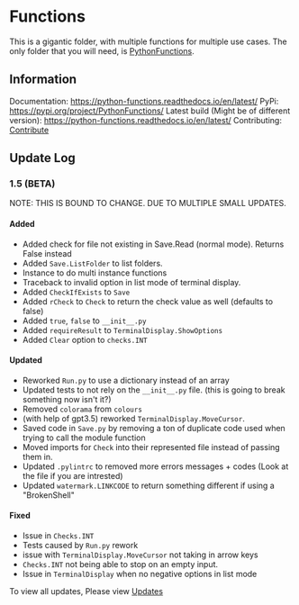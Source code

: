 # Functions

This is a gigantic folder, with multiple functions for multiple use cases. The only folder that you will need, is [PythonFunctions](./src/PythonFunctions/).

## Information

Documentation: https://python-functions.readthedocs.io/en/latest/
PyPi: https://pypi.org/project/PythonFunctions/
Latest build (Might be of different version): https://python-functions.readthedocs.io/en/latest/
Contributing: [Contribute](Contribution.md)

## Update Log

### 1.5 (BETA)

NOTE: THIS IS BOUND TO CHANGE. DUE TO MULTIPLE SMALL UPDATES.

#### Added

- Added check for file not existing in Save.Read (normal mode). Returns False instead
- Added `Save.ListFolder` to list folders.
- Instance to do multi instance functions
- Traceback to invalid option in list mode of terminal display.
- Added `CheckIfExists` to `Save`
- Added `rCheck` to `Check` to return the check value as well (defaults to false)
- Added `true`, `false` to `__init__.py` 
- Added `requireResult` to `TerminalDisplay.ShowOptions`
- Added `Clear` option to `checks.INT`

#### Updated

- Reworked `Run.py` to use a dictionary instead of an array
- Updated tests to not rely on the `__init__.py` file. (this is going to break something now isn't it?)
- Removed `colorama` from `colours`
- (with help of gpt3.5) reworked `TerminalDisplay.MoveCursor`.
- Saved code in `Save.py` by removing a ton of duplicate code used when trying to call the module function
- Moved imports for `Check` into their represented file instead of passing them in.
- Updated `.pylintrc` to removed more errors messages + codes (Look at the file if you are intrested)
- Updated `watermark.LINKCODE` to return something different if using a "BrokenShell"

#### Fixed

- Issue in `Checks.INT`
- Tests caused by `Run.py` rework
- issue with `TerminalDisplay.MoveCursor` not taking in arrow keys
- `Checks.INT` not being able to stop on an empty input.
- Issue in `TerminalDisplay` when no negative options in list mode

To view all updates, Please view [Updates](Updates/ReadMe.md)
